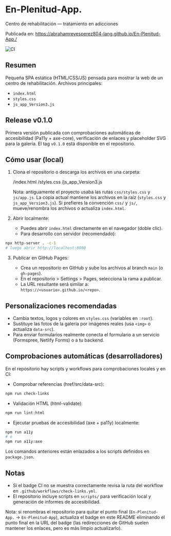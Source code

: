 # En-Plenitud-App.
Centro de rehabilitación — tratamiento en adicciones

Publicada en: https://abrahamreyesperez804-lang.github.io/En-Plenitud-App./

![CI](https://github.com/abrahamreyesperez804-lang/En-Plenitud-App/actions/workflows/check-links.yml/badge.svg)

## Resumen

Pequeña SPA estática (HTML/CSS/JS) pensada para mostrar la web de un centro de rehabilitación. Archivos principales:

- `index.html`
- `styles.css`
- `js_app_Version3.js`

## Release v0.1.0

Primera versión publicada con comprobaciones automáticas de accesibilidad (Pa11y + axe-core), verificación de enlaces y placeholder SVG para la galería. El tag `v0.1.0` está disponible en el repositorio.

## Cómo usar (local)

1. Clona el repositorio o descarga los archivos en una carpeta:

   /index.html
   /styles.css
   /js_app_Version3.js

   Nota: antiguamente el proyecto usaba las rutas `css/styles.css` y `js/app.js`. La copia actual mantiene los archivos en la raíz (`styles.css` y `js_app_Version3.js`). Si prefieres la convención `css/` y `js/`, mueve/renombra los archivos o actualiza `index.html`.

2. Abrir localmente:

   - Puedes abrir `index.html` directamente en el navegador (doble clic).
   - Para desarrollo con servidor (recomendado):

```bash
npx http-server . -c-1
# luego abrir http://localhost:8080
```

3. Publicar en GitHub Pages:

   - Crea un repositorio en GitHub y sube los archivos al branch `main` (o `gh-pages`).
   - En el repositorio > Settings > Pages, selecciona la rama a publicar.
   - La URL resultante será similar a: `https://<usuario>.github.io/<repo>`.

## Personalizaciones recomendadas

- Cambia textos, logos y colores en `styles.css` (variables en `:root`).
- Sustituye las fotos de la galería por imágenes reales (usa `<img>` o actualiza `data-src`).
- Para enviar formularios realmente conecta el formulario a un servicio (Formspree, Netlify Forms) o a tu backend.

## Comprobaciones automáticas (desarrolladores)

En el repositorio hay scripts y workflows para comprobaciones locales y en CI:

- Comprobar referencias (href/src/data-src):

```bash
npm run check-links
```

- Validación HTML (html-validate):

```bash
npm run lint:html
```

- Ejecutar pruebas de accesibilidad (axe + pa11y) localmente:

```bash
npm run a11y
# o
npm run a11y:axe
```

Los comandos anteriores están enlazados a los scripts definidos en `package.json`.

## Notas

- Si el badge CI no se muestra correctamente revisa la ruta del workflow en `.github/workflows/check-links.yml`.
- El repositorio incluye scripts en `scripts/` para verificación local y generación de informes de accesibilidad.

Nota: si renombras el repositorio para quitar el punto final (`En-Plenitud-App.` → `En-Plenitud-App`), actualiza el badge en este README eliminando el punto final en la URL del badge (las redirecciones de GitHub suelen mantener los enlaces, pero es más limpio actualizarlo).
